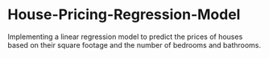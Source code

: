# House-Pricing-Regression-Model
Implementing a linear regression model to predict the prices of houses based on their square footage and the number of bedrooms and bathrooms.
